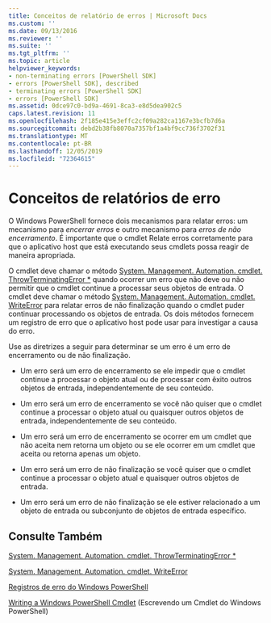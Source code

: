 ```yaml
---
title: Conceitos de relatório de erros | Microsoft Docs
ms.custom: ''
ms.date: 09/13/2016
ms.reviewer: ''
ms.suite: ''
ms.tgt_pltfrm: ''
ms.topic: article
helpviewer_keywords:
- non-terminating errors [PowerShell SDK]
- errors [PowerShell SDK], described
- terminating errors [PowerShell SDK]
- errors [PowerShell SDK]
ms.assetid: 0dce97c0-bd9a-4691-8ca3-e8d5dea902c5
caps.latest.revision: 11
ms.openlocfilehash: 2f185e415e3effc2cf09a282ca1167e3bcfb7d6a
ms.sourcegitcommit: debd2b38fb8070a7357bf1a4bf9cc736f3702f31
ms.translationtype: MT
ms.contentlocale: pt-BR
ms.lasthandoff: 12/05/2019
ms.locfileid: "72364615"
---
```

# <a name="error-reporting-concepts"></a>Conceitos de relatórios de erro

O Windows PowerShell fornece dois mecanismos para relatar erros: um mecanismo para *encerrar erros* e outro mecanismo para *erros de não encerramento*. É importante que o cmdlet Relate erros corretamente para que o aplicativo host que está executando seus cmdlets possa reagir de maneira apropriada.

O cmdlet deve chamar o método [System. Management. Automation. cmdlet. ThrowTerminatingError *](/dotnet/api/System.Management.Automation.Cmdlet.ThrowTerminatingError) quando ocorrer um erro que não deve ou não permitir que o cmdlet continue a processar seus objetos de entrada. O cmdlet deve chamar o método [System. Management. Automation. cmdlet. WriteError](/dotnet/api/System.Management.Automation.Cmdlet.WriteError) para relatar erros de não finalização quando o cmdlet puder continuar processando os objetos de entrada. Os dois métodos fornecem um registro de erro que o aplicativo host pode usar para investigar a causa do erro.

Use as diretrizes a seguir para determinar se um erro é um erro de encerramento ou de não finalização.

- Um erro será um erro de encerramento se ele impedir que o cmdlet continue a processar o objeto atual ou de processar com êxito outros objetos de entrada, independentemente de seu conteúdo.

- Um erro será um erro de encerramento se você não quiser que o cmdlet continue a processar o objeto atual ou quaisquer outros objetos de entrada, independentemente de seu conteúdo.

- Um erro será um erro de encerramento se ocorrer em um cmdlet que não aceita nem retorna um objeto ou se ele ocorrer em um cmdlet que aceita ou retorna apenas um objeto.

- Um erro será um erro de não finalização se você quiser que o cmdlet continue a processar o objeto atual e quaisquer outros objetos de entrada.

- Um erro será um erro de não finalização se ele estiver relacionado a um objeto de entrada ou subconjunto de objetos de entrada específico.

## <a name="see-also"></a>Consulte Também

[System. Management. Automation. cmdlet. ThrowTerminatingError *](/dotnet/api/System.Management.Automation.Cmdlet.ThrowTerminatingError)

[System. Management. Automation. cmdlet. WriteError](/dotnet/api/System.Management.Automation.Cmdlet.WriteError)

[Registros de erro do Windows PowerShell](./windows-powershell-error-records.md)

[Writing a Windows PowerShell Cmdlet](./writing-a-windows-powershell-cmdlet.md) (Escrevendo um Cmdlet do Windows PowerShell)
